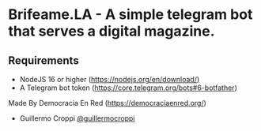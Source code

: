 # Brifeame.LA - A simple telegram bot that serves a digital magazine.

## Requirements

- NodeJS 16 or higher (https://nodejs.org/en/download/)
- A Telegram bot token (https://core.telegram.org/bots#6-botfather)

Made By Democracia En Red (https://democraciaenred.org/)

- Guillermo Croppi [@guillermocroppi](https://twitter.com/guillermocroppi)
